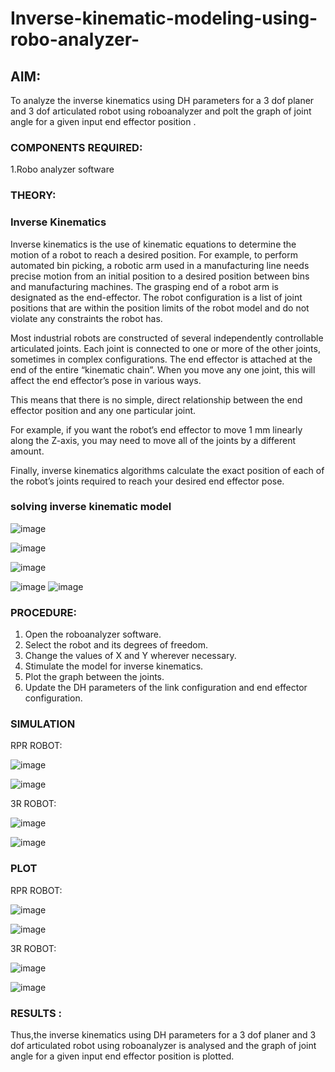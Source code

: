 # Inverse-kinematic-modeling-using-robo-analyzer-

 
## AIM: 
To analyze the inverse kinematics using DH parameters for a 3 dof planer and 3 dof articulated robot using roboanalyzer and polt the graph of joint angle for a given  input end effector position .


### COMPONENTS REQUIRED:
1.Robo analyzer software  


### THEORY: 
  
### Inverse Kinematics
 

Inverse kinematics is the use of kinematic equations to determine the motion of a robot to reach a desired position. For example, to perform automated bin picking, a robotic arm used in a manufacturing line needs precise motion from an initial position to a desired position between bins and manufacturing machines. The grasping end of a robot arm is designated as the end-effector. The robot configuration is a list of joint positions that are within the position limits of the robot model and do not violate any constraints the robot has.

 Most industrial robots are constructed of several independently controllable articulated joints. Each joint is connected to one or more of the other joints, sometimes in complex configurations. The end effector is attached at the end of the entire “kinematic chain”. When you move any one joint, this will affect the end effector’s pose in various ways.

This means that there is no simple, direct relationship between the end effector position and any one particular joint.

For example, if you want the robot’s end effector to move 1 mm linearly along the Z-axis, you may need to move all of the joints by a different amount.

Finally, inverse kinematics algorithms calculate the exact position of each of the robot’s joints required to reach your desired end effector pose.

### solving inverse kinematic model 
![image](https://user-images.githubusercontent.com/36288975/170622829-3fe97ef7-8ef1-44af-afae-b0954871aa0c.png)


![image](https://user-images.githubusercontent.com/36288975/170622902-f48fd9c7-f2ec-4fd5-904b-ea51be8298c3.png)

![image](https://user-images.githubusercontent.com/36288975/170622934-a3fd7f77-7eb2-4408-b66d-d6e3adbd1f99.png)

![image](https://user-images.githubusercontent.com/36288975/170622982-9c4d8b23-1563-4e17-9616-87bcc4f4501d.png)
![image](https://user-images.githubusercontent.com/36288975/170623020-f27efc12-bb58-4f62-840d-af544ac6689e.png)

### PROCEDURE:

1. Open the roboanalyzer software.
2. Select the robot and its degrees of freedom.
3. Change the values of X and Y wherever necessary.
4. Stimulate the model for inverse kinematics.
5. Plot the graph between the joints.
6. Update the DH parameters of the link configuration and end effector configuration.

### SIMULATION 

RPR ROBOT:

![image](https://github.com/Naadira/Inverse-kinematic-modeling-using-robo-analyzer-/assets/128135126/abda3d19-1fab-4dbd-90dc-4bff17a7e041)

![image](https://github.com/Naadira/Inverse-kinematic-modeling-using-robo-analyzer-/assets/128135126/e6fad59c-d5e0-4b84-b01d-5db054b7f438)

3R ROBOT:

![image](https://github.com/Naadira/Inverse-kinematic-modeling-using-robo-analyzer-/assets/128135126/fc280ba0-f14b-449b-8b6d-593f3a9c743c)

![image](https://github.com/Naadira/Inverse-kinematic-modeling-using-robo-analyzer-/assets/128135126/125ad973-2f1d-485b-a1af-ab76608d6464)
 
 
 
 ### PLOT 
 RPR ROBOT:

![image](https://github.com/Naadira/Inverse-kinematic-modeling-using-robo-analyzer-/assets/128135126/02cde84d-7fe7-49fd-9aca-fe7af8b418e9)
 
![image](https://github.com/Naadira/Inverse-kinematic-modeling-using-robo-analyzer-/assets/128135126/43f40d3e-59b4-47dc-9218-408b8ea7b097)
 
3R ROBOT:

![image](https://github.com/Naadira/Inverse-kinematic-modeling-using-robo-analyzer-/assets/128135126/93d597ca-331d-43d9-a605-874f55ef3d5c)
 
![image](https://github.com/Naadira/Inverse-kinematic-modeling-using-robo-analyzer-/assets/128135126/2e17d962-2d51-4ac7-87c1-f56253e8dde8)
 
 

### RESULTS :  
Thus,the inverse kinematics using DH parameters for a 3 dof planer and 3 dof articulated robot using roboanalyzer is analysed and the graph of joint angle for a given input end effector position is plotted.
